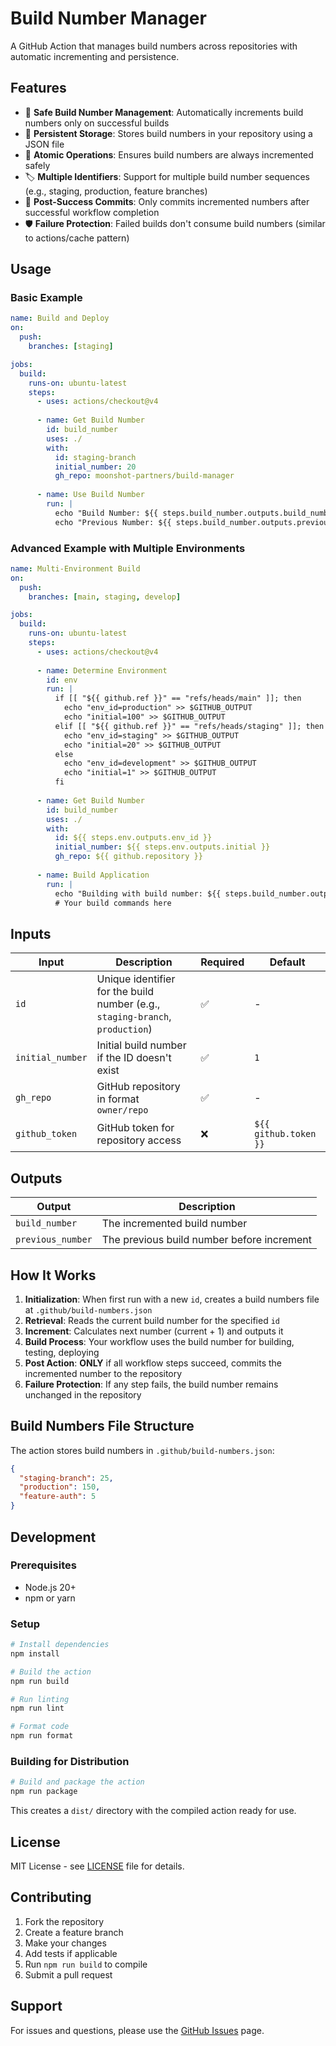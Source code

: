 # Build Number Manager

A GitHub Action that manages build numbers across repositories with automatic incrementing and persistence.

## Features

- 🔢 **Safe Build Number Management**: Automatically increments build numbers only on successful builds
- 💾 **Persistent Storage**: Stores build numbers in your repository using a JSON file
- 🔄 **Atomic Operations**: Ensures build numbers are always incremented safely
- 🏷️ **Multiple Identifiers**: Support for multiple build number sequences (e.g., staging, production, feature branches)
- 📝 **Post-Success Commits**: Only commits incremented numbers after successful workflow completion
- 🛡️ **Failure Protection**: Failed builds don't consume build numbers (similar to actions/cache pattern)

## Usage

### Basic Example

```yaml
name: Build and Deploy
on:
  push:
    branches: [staging]

jobs:
  build:
    runs-on: ubuntu-latest
    steps:
      - uses: actions/checkout@v4
      
      - name: Get Build Number
        id: build_number
        uses: ./
        with:
          id: staging-branch
          initial_number: 20
          gh_repo: moonshot-partners/build-manager
          
      - name: Use Build Number
        run: |
          echo "Build Number: ${{ steps.build_number.outputs.build_number }}"
          echo "Previous Number: ${{ steps.build_number.outputs.previous_number }}"
```

### Advanced Example with Multiple Environments

```yaml
name: Multi-Environment Build
on:
  push:
    branches: [main, staging, develop]

jobs:
  build:
    runs-on: ubuntu-latest
    steps:
      - uses: actions/checkout@v4
      
      - name: Determine Environment
        id: env
        run: |
          if [[ "${{ github.ref }}" == "refs/heads/main" ]]; then
            echo "env_id=production" >> $GITHUB_OUTPUT
            echo "initial=100" >> $GITHUB_OUTPUT
          elif [[ "${{ github.ref }}" == "refs/heads/staging" ]]; then
            echo "env_id=staging" >> $GITHUB_OUTPUT
            echo "initial=20" >> $GITHUB_OUTPUT
          else
            echo "env_id=development" >> $GITHUB_OUTPUT
            echo "initial=1" >> $GITHUB_OUTPUT
          fi
          
      - name: Get Build Number
        id: build_number
        uses: ./
        with:
          id: ${{ steps.env.outputs.env_id }}
          initial_number: ${{ steps.env.outputs.initial }}
          gh_repo: ${{ github.repository }}
          
      - name: Build Application
        run: |
          echo "Building with build number: ${{ steps.build_number.outputs.build_number }}"
          # Your build commands here
```

## Inputs

| Input | Description | Required | Default |
|-------|-------------|----------|---------|
| `id` | Unique identifier for the build number (e.g., `staging-branch`, `production`) | ✅ | - |
| `initial_number` | Initial build number if the ID doesn't exist | ✅ | `1` |
| `gh_repo` | GitHub repository in format `owner/repo` | ✅ | - |
| `github_token` | GitHub token for repository access | ❌ | `${{ github.token }}` |

## Outputs

| Output | Description |
|--------|-------------|
| `build_number` | The incremented build number |
| `previous_number` | The previous build number before increment |

## How It Works

1. **Initialization**: When first run with a new `id`, creates a build numbers file at `.github/build-numbers.json`
2. **Retrieval**: Reads the current build number for the specified `id`
3. **Increment**: Calculates next number (current + 1) and outputs it
4. **Build Process**: Your workflow uses the build number for building, testing, deploying
5. **Post Action**: **ONLY** if all workflow steps succeed, commits the incremented number to the repository
6. **Failure Protection**: If any step fails, the build number remains unchanged in the repository

## Build Numbers File Structure

The action stores build numbers in `.github/build-numbers.json`:

```json
{
  "staging-branch": 25,
  "production": 150,
  "feature-auth": 5
}
```

## Development

### Prerequisites

- Node.js 20+
- npm or yarn

### Setup

```bash
# Install dependencies
npm install

# Build the action
npm run build

# Run linting
npm run lint

# Format code
npm run format
```

### Building for Distribution

```bash
# Build and package the action
npm run package
```

This creates a `dist/` directory with the compiled action ready for use.

## License

MIT License - see [LICENSE](LICENSE) file for details.

## Contributing

1. Fork the repository
2. Create a feature branch
3. Make your changes
4. Add tests if applicable
5. Run `npm run build` to compile
6. Submit a pull request

## Support

For issues and questions, please use the [GitHub Issues](https://github.com/moonshot-partners/build-number-manager/issues) page. 
